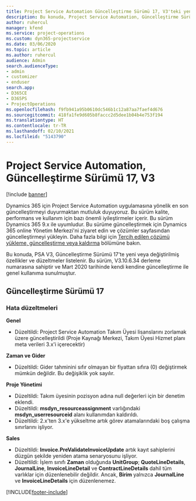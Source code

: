 ```yaml
---
title: Project Service Automation Güncelleştirme Sürümü 17, V3'teki yenilikler veya değişiklikler
description: Bu konuda, Project Service Automation, Güncelleştirme Sürümü 17, V3'teki özellikler ve düzeltmeler listelenir.
author: ruhercul
manager: kfend
ms.service: project-operations
ms.custom: dyn365-projectservice
ms.date: 03/06/2020
ms.topic: article
ms.author: ruhercul
audience: Admin
search.audienceType:
- admin
- customizer
- enduser
search.app:
- D365CE
- D365PS
- ProjectOperations
ms.openlocfilehash: f9fb941a95b0610dc546b1c12a87aa7faef4d676
ms.sourcegitcommit: 418fa1fe9d605b8faccc2d5dee1b04b4e753f194
ms.translationtype: HT
ms.contentlocale: tr-TR
ms.lasthandoff: 02/10/2021
ms.locfileid: "5143790"
---
```

# <a name="project-service-automation-update-release-17-v3"></a>Project Service Automation, Güncelleştirme Sürümü 17, V3

[!include [banner](../includes/psa-now-project-operations.md)]

Dynamics 365 için Project Service Automation uygulamasına yönelik en son güncelleştirmeyi duyurmaktan mutluluk duyuyoruz. Bu sürüm kalite, performans ve kullanım için bazı önemli iyileştirmeler içerir.  Bu sürüm Dynamics 365 9.x ile uyumludur. Bu sürüme güncelleştirmek için Dynamics 365 online Yönetim Merkezi'ni ziyaret edin ve çözümler sayfasından güncelleştirmeyi yükleyin. Daha fazla bilgi için [Tercih edilen çözümü yükleme, güncelleştirme veya kaldırma](https://docs.microsoft.com/power-platform/admin/install-remove-preferred-solution) bölümüne bakın.

Bu konuda, PSA V3, Güncelleştirme Sürümü 17'te yeni veya değiştirilmiş özellikler ve düzeltmeler listelenir. Bu sürüm, V3.10.6.34 derleme numarasına sahiptir ve Mart 2020 tarihinde kendi kendine güncelleştirme ile genel kullanıma sunulmuştur.


## <a name="update-release-17"></a>Güncelleştirme Sürümü 17

### <a name="bug-fixes"></a>Hata düzeltmeleri

**Genel**

- Düzeltildi: Project Service Automation Takım Üyesi lisanslarını zorlamak üzere güncelleştirildi (Proje Kaynağı Merkezi, Takım Üyesi Hizmet planı meta verileri 3.x'i içerecektir)
 
**Zaman ve Gider**

- Düzeltildi: Gider tahminini sıfır olmayan bir fiyattan sıfıra (0) değiştirmek mümkün değildir. Bu değişiklik yok sayılır.

**Proje Yönetimi**

- Düzeltildi: Takım üyesinin pozisyon adına null değerleri için bir denetim eklendi.
- Düzeltildi: **msdyn_resourceassignment** varlığındaki **msdyn_userresourceid** alanı kullanımdan kaldırıldı.
- Düzeltildi: 2.x'ten 3.x'e yükseltme artık görev atamalarındaki boş çalışma sınırlarını işliyor.

**Sales**

- Düzeltildi: **Invoice.PreValidateInvoiceUpdate** artık kayıt sahiplerini düzgün şekilde yeniden atama senaryosunu işliyor.
- Düzeltildi: İşlem sınıfı **Zaman** olduğunda **UnitGroup**; **QuoteLineDetails**, **JournalLine**, **InvoiceLineDetail** ve **ContractLineDetails** dahil tüm varlıklar için düzenlenebilir değildir. Ancak, **Birim** yalnızca **JournalLine** ve **InvoiceLineDetails** için düzenlenemez.




[!INCLUDE[footer-include](../includes/footer-banner.md)]